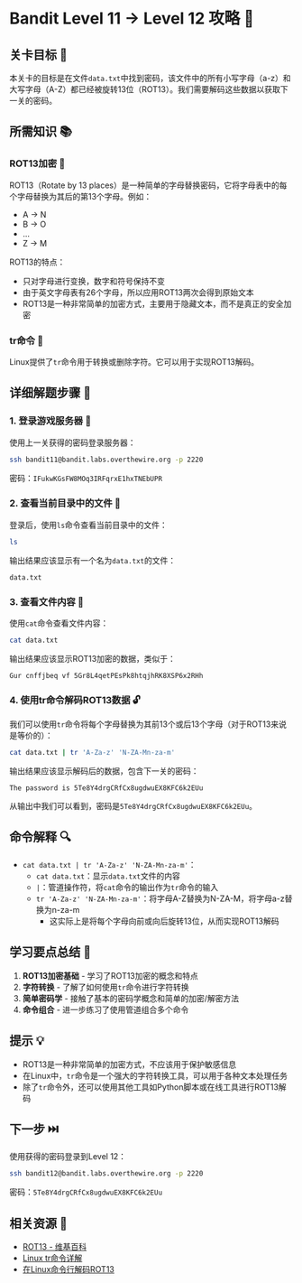 # Bandit Level 11 → Level 12 攻略 🔄

## 关卡目标 🎯

本关卡的目标是在文件`data.txt`中找到密码，该文件中的所有小写字母（a-z）和大写字母（A-Z）都已经被旋转13位（ROT13）。我们需要解码这些数据以获取下一关的密码。

## 所需知识 📚

### ROT13加密 🔄

ROT13（Rotate by 13 places）是一种简单的字母替换密码，它将字母表中的每个字母替换为其后的第13个字母。例如：
- A → N
- B → O
- ...
- Z → M

ROT13的特点：
- 只对字母进行变换，数字和符号保持不变
- 由于英文字母表有26个字母，所以应用ROT13两次会得到原始文本
- ROT13是一种非常简单的加密方式，主要用于隐藏文本，而不是真正的安全加密

### tr命令 🔄

Linux提供了`tr`命令用于转换或删除字符。它可以用于实现ROT13解码。

## 详细解题步骤 📝

### 1. 登录游戏服务器 🔐

使用上一关获得的密码登录服务器：

```bash
ssh bandit11@bandit.labs.overthewire.org -p 2220
```

密码：`IFukwKGsFW8MOq3IRFqrxE1hxTNEbUPR`

### 2. 查看当前目录中的文件 👀

登录后，使用`ls`命令查看当前目录中的文件：

```bash
ls
```

输出结果应该显示有一个名为`data.txt`的文件：

```
data.txt
```

### 3. 查看文件内容 📄

使用`cat`命令查看文件内容：

```bash
cat data.txt
```

输出结果应该显示ROT13加密的数据，类似于：

```
Gur cnffjbeq vf 5Gr8L4qetPEsPk8htqjhRK8XSP6x2RHh
```

### 4. 使用tr命令解码ROT13数据 🔓

我们可以使用`tr`命令将每个字母替换为其前13个或后13个字母（对于ROT13来说是等价的）：

```bash
cat data.txt | tr 'A-Za-z' 'N-ZA-Mn-za-m'
```

输出结果应该显示解码后的数据，包含下一关的密码：

```
The password is 5Te8Y4drgCRfCx8ugdwuEX8KFC6k2EUu
```

从输出中我们可以看到，密码是`5Te8Y4drgCRfCx8ugdwuEX8KFC6k2EUu`。

## 命令解释 🔍

- `cat data.txt | tr 'A-Za-z' 'N-ZA-Mn-za-m'`：
  - `cat data.txt`：显示`data.txt`文件的内容
  - `|`：管道操作符，将`cat`命令的输出作为`tr`命令的输入
  - `tr 'A-Za-z' 'N-ZA-Mn-za-m'`：将字母A-Z替换为N-ZA-M，将字母a-z替换为n-za-m
    - 这实际上是将每个字母向前或向后旋转13位，从而实现ROT13解码

## 学习要点总结 📌

1. **ROT13加密基础** - 学习了ROT13加密的概念和特点
2. **字符转换** - 了解了如何使用`tr`命令进行字符转换
3. **简单密码学** - 接触了基本的密码学概念和简单的加密/解密方法
4. **命令组合** - 进一步练习了使用管道组合多个命令

## 提示 💡

- ROT13是一种非常简单的加密方式，不应该用于保护敏感信息
- 在Linux中，`tr`命令是一个强大的字符转换工具，可以用于各种文本处理任务
- 除了`tr`命令外，还可以使用其他工具如Python脚本或在线工具进行ROT13解码

## 下一步 ⏭️

使用获得的密码登录到Level 12：

```bash
ssh bandit12@bandit.labs.overthewire.org -p 2220
```

密码：`5Te8Y4drgCRfCx8ugdwuEX8KFC6k2EUu`

## 相关资源 🔗

- [ROT13 - 维基百科](./resource/level11→level12/ROT13维基百科.md)
- [Linux tr命令详解](./resource/level11→level12/Linux_tr命令详解.md)
- [在Linux命令行解码ROT13](./resource/level11→level12/在Linux命令行解码ROT13.md)
